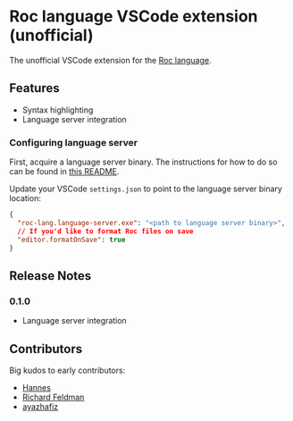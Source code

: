 # Roc language VSCode extension (unofficial)

The unofficial VSCode extension for the [Roc language](https://roc-lang.org/).

## Features

- Syntax highlighting
- Language server integration

### Configuring language server

First, acquire a language server binary. The instructions for how to do so can
be found in [this README](https://github.com/ayazhafiz/roc/blob/lang-srv/crates/lang_srv/README.md).

Update your VSCode `settings.json` to point to the language server binary location:

```json
{
  "roc-lang.language-server.exe": "<path to language server binary>",
  // If you'd like to format Roc files on save
  "editor.formatOnSave": true
}
```

## Release Notes

### 0.1.0

- Language server integration

## Contributors

Big kudos to early contributors:

- [Hannes](https://github.com/Hasnep)
- [Richard Feldman](https://github.com/rtfeldman)
- [ayazhafiz](https://github.com/ayazhafiz)
